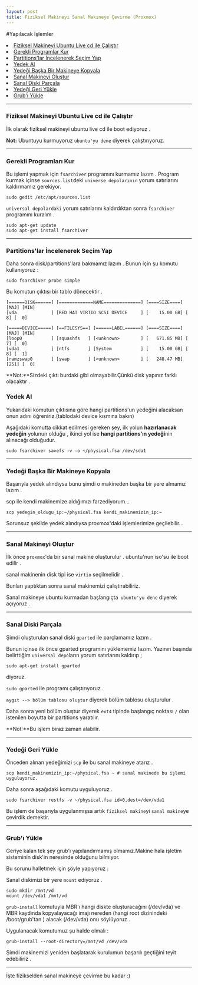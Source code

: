 ```yaml
---
layout: post
title: Fiziksel Makineyi Sanal Makineye Çevirme (Proxmox)
---
```


#Yapılacak İşlemler

<li><a href="#livecd">Fiziksel Makineyi Ubuntu Live cd ile Çalıştır</a></li>
<li><a href="#gerekli">Gerekli Programlar Kur</a></li>
<li><a href="#secim">Partitions'lar İncelenerek Seçim Yap</a></li>
<li><a href="#yedekal">Yedek Al</a></li>
<li><a href="#yedekkopyala">Yedeği Başka Bir Makineye Kopyala</a></li>
<li><a href="#sanalolustur">Sanal Makineyi Oluştur</a></li>
<li><a href="#diskparcala">Sanal Diski Parçala</a></li>
<li><a href="#geriyukle">Yedeği Geri Yükle</a></li>
<li><a href="#grub">Grub'ı Yükle</a></li>

---


### <a id="livecd"> Fiziksel Makineyi Ubuntu Live cd ile Çalıştır</a>
İlk olarak fiziksel makineyi ubuntu live cd ile boot ediyoruz .

**Not:** Ubuntuyu kurmuyoruz `ubuntu'yu dene` diyerek çalıştırıyoruz.

---

### <a id="gerekli">Gerekli Programları Kur</a>


Bu işlemi yapmak için `fsarchiver` programını kurmamız lazım . Program kurmak içinse `sources.list`deki  `universe depolarının` yorum satırlarını kaldırmamız gerekiyor.

    sudo gedit /etc/apt/sources.list

`universal depolardaki` yorum satırlarını kaldırdıktan sonra `fsarchiver` programını kuralım .

    sudo apt-get update
    sudo apt-get install fsarchiver

---


### <a id="secim">Partitions'lar İncelenerek Seçim Yap</a>

Daha sonra disk/partitions'lara bakmamız lazım . Bunun için şu komutu kullanıyoruz :

    sudo fsarchiver probe simple

Bu komutun çıktısı bir tablo dönecektir .

    [======DISK======] [=============NAME==============] [====SIZE====] [MAJ] [MIN]
    [vda             ] [RED HAT VIRTIO SCSI DEVICE     ] [    15.00 GB] [  8] [  0]

    [=====DEVICE=====] [==FILESYS==] [======LABEL======] [====SIZE====] [MAJ] [MIN]
    [loop0           ] [squashfs   ] [<unknown>        ] [   671.85 MB] [  7] [  0]
    [vda1            ] [ntfs       ] [System           ] [    15.00 GB] [  8] [  1]
    [ramzswap0       ] [swap       ] [<unknown>        ] [   248.47 MB] [251] [  0]

**Not:**Sizdeki çıktı burdaki gibi olmayabilir.Çünkü disk yapınız farklı olacaktır .


### <a id="yedekal">Yedek Al</a>

Yukarıdaki komutun çıktısına göre hangi partitions'un yedeğini alacaksan onun adını öğreniriz.(tablodaki device kısmına bakın)

Aşağıdaki komutta dikkat edilmesi gereken şey, ilk yolun **hazırlanacak yedeğin** yolunun olduğu , ikinci yol ise **hangi partitions'ın yedeği**nin alınacağı olduğudur.

    sudo fsarchiver savefs -v -o ~/physical.fsa /dev/sda1

---

### <a id="yedekkopyala">Yedeği Başka Bir Makineye Kopyala </a>

Başarıyla yedek alındıysa bunu şimdi o makineden başka bir yere almamız lazım .

scp ile kendi makinemize aldığımızı farzediyorum...

    scp yedegin_oldugu_ip:~/physical.fsa kendi_makinemizin_ip:~

Sorunsuz şekilde yedek alındıysa proxmox'daki işlemlerimize geçilebilir...

---

### <a id="sanalolustur"> Sanal Makineyi Oluştur </a>

İlk önce `proxmox`'da bir sanal makine oluşturulur . ubuntu'nun iso'su ile boot edilir .

sanal makinenin disk tipi ise `virtio` seçilmelidir .

Bunları yaptıktan sonra sanal makinemizi çalıştırabiliriz.

Sanal makineye ubuntu kurmadan başlangıçta` ubuntu'yu dene` diyerek açıyoruz .

---

### <a id="diskparcala"> Sanal Diski Parçala </a>

Şimdi oluşturulan sanal diski `gparted` ile parçlamamız lazım .

Bunun içinse ilk önce gparted programını yüklememiz lazım. Yazının başında belirttiğim `universal depo`ların yorum satırlarını kaldırıp ;

    sudo apt-get install gparted

diyoruz.

`sudo gparted` ile programı çalıştırıyoruz .

`aygıt --> bölüm tablosu oluştur` diyerek bölüm tablosu oluşturulur .

Daha sonra yeni bölüm oluştur diyerek `ext4` tipinde başlangıç noktası `/` olan istenilen boyutta bir partitions yaratılır.

**Not:**Bu işlem biraz zaman alabilir.

---

### <a id="geriyukle"> Yedeği Geri Yükle </a>

Önceden alınan yedeğimizi `scp` ile bu sanal makineye atarız .

    scp kendi_makinemizin_ip:~/physical.fsa ~ # sanal makinede bu işlemi uyguluyoruz.

Daha sonra aşağıdaki komutu uyguluyoruz .

    sudo fsarchiver restfs -v ~/physical.fsa id=0,dest=/dev/vda1

Bu işlem de başarıyla uygulanmışsa artık `fiziksel makine`yi `sanal makine`ye çevirdik demektir.

---

### <a id="grub"> Grub'ı Yükle </a>

Geriye kalan tek şey grub'ı yapılandırmamış olmamız.Makine hala işletim sisteminin disk'in neresinde olduğunu bilmiyor.

Bu sorunu halletmek için şöyle yapıyoruz :

Sanal diskimizi bir yere `mount` ediyoruz .

    sudo mkdir /mnt/vd
    mount /dev/vda1 /mnt/vd

`grub-install` komutuyla MBR'ı hangi diskte oluşturacağını (/dev/vda) ve MBR kaydında kopyalayacağı imajı nereden (hangi root dizinindeki /boot/grub'tan ) alacak (/dev/vda) onu söylüyoruz .

Uygulanacak komutumuz şu halde olmalı :

    grub-install --root-directory=/mnt/vd /dev/vda

Şimdi makinemizi yeniden başlatarak kurulumun başarılı geçtiğini teyit edebiliriz .

---

İşte fizikselden sanal makineye çevirme bu kadar :)

